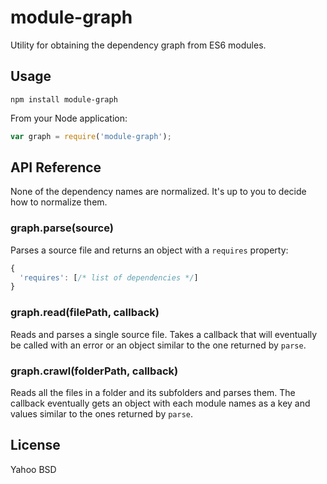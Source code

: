 module-graph
============

Utility for obtaining the dependency graph from ES6 modules.

Usage
-----

```shell
npm install module-graph
```

From your Node application:

```js
var graph = require('module-graph');
```

API Reference
-------------

None of the dependency names are normalized. It's up to you to decide how to
normalize them.

### graph.parse(source)
Parses a source file and returns an object with a `requires` property:
```js
{
  'requires': [/* list of dependencies */]
}
```

### graph.read(filePath, callback)
Reads and parses a single source file. Takes a callback that will eventually be
called with an error or an object similar to the one returned by `parse`.

### graph.crawl(folderPath, callback)
Reads all the files in a folder and its subfolders and parses them. The callback
eventually gets an object with each module names as a key and values similar to
the ones returned by `parse`.

License
-------

Yahoo BSD
